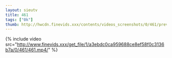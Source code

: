 ```yaml
--- 
layout: sieutv
title: 461
tags: ["0k"]
thumb: http://hwcdn.finevids.xxx/contents/videos_screenshots/0/461/preview.mp4.jpg
---
```

{% include video src="http://www.finevids.xxx/get_file/1/a3ebdc0ca959688ce8ef58f0c3136b7a/0/461/461.mp4/" %} 
